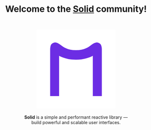 <h1 align="center">Welcome to the <a href="https://www.solidjs.com">Solid</a> community!</h1>
<br/>
<p align="center">
  <img src="./logo.png" alt="Mettle logo">
  <br/><br/>
  <b>Solid</b> is a simple and performant reactive library &mdash;
  <br/>
  build powerful and scalable user interfaces.
  <br/><br/>
</p>
